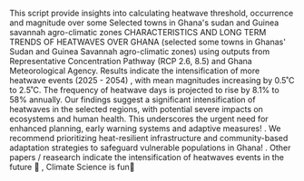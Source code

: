 This script provide insights into calculating heatwave threshold, occurrence and magnitude over some Selected towns in Ghana's sudan and Guinea savannah agro-climatic zones
CHARACTERISTICS AND LONG TERM TRENDS OF HEATWAVES OVER GHANA (selected some towns in Ghanas' Sudan and Guinea Savannah agro-climatic zones) using outputs from Representative Concentration Pathway (RCP 2.6, 8.5) and Ghana Meteorological Agency.
Results indicate the intensification of more heatwave events (2025 - 2054) , with mean magnitudes increasing by 0.5˚C to 2.5˚C.
The frequency of heatwave days is projected to rise by 8.1% to 58% annually. 
Our findings suggest a significant intensification of heatwaves in the selected regions, with potential severe impacts on ecosystems and human health. This underscores the urgent need for enhanced planning, early warning systems and adaptive measures! . 
We recommend prioritizing heat-resilient infrastructure and community-based adaptation strategies to safeguard vulnerable populations in Ghana! .
Other papers / reasearch indicate the intensification of heatwaves events in the future 👀 , Climate Science is fun💟
